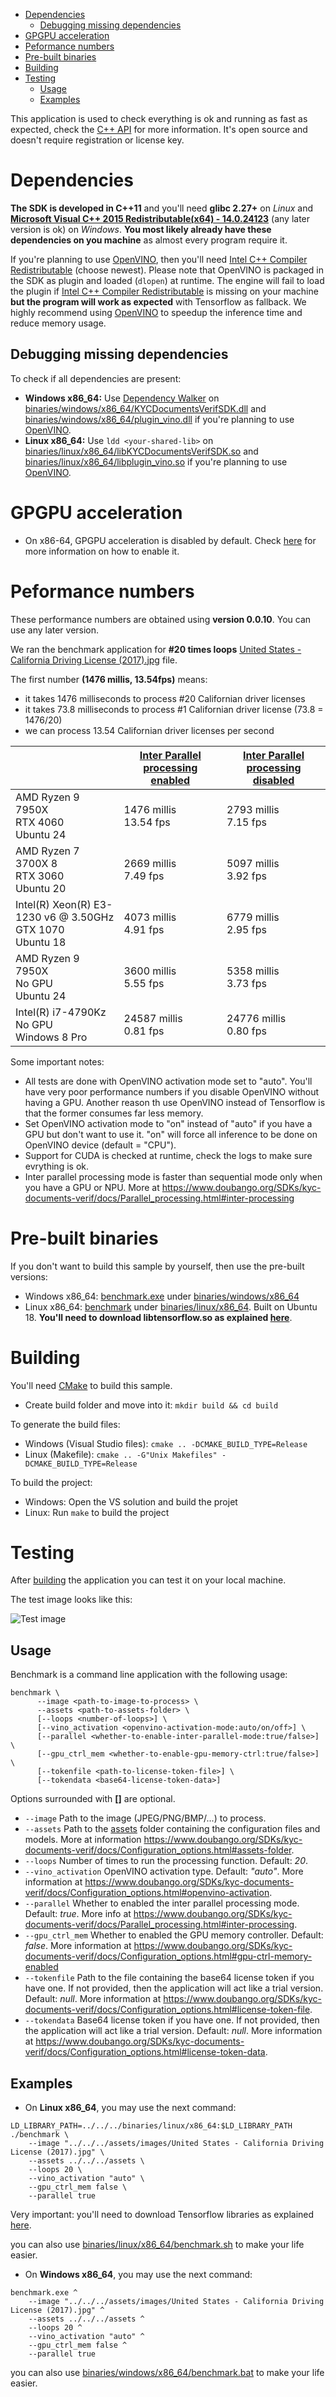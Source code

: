 - [Dependencies](#dependencies)
  - [Debugging missing dependencies](#dependencies-debugging)
- [GPGPU acceleration](#gpu-acceleration)
- [Peformance numbers](#peformance-numbers)
- [Pre-built binaries](#prebuilt)
- [Building](#building)
- [Testing](#testing)
  - [Usage](#testing-usage)
  - [Examples](#testing-examples)


This application is used to check everything is ok and running as fast as expected, check the [C++ API](https://www.doubango.org/SDKs/kyc-documents-verif/docs/cpp-api.html) for more information.
It's open source and doesn't require registration or license key.

<a name="dependencies"></a>
# Dependencies #
**The SDK is developed in C++11** and you'll need **glibc 2.27+** on *Linux* and **[Microsoft Visual C++ 2015 Redistributable(x64) - 14.0.24123](https://www.microsoft.com/en-us/download/details.aspx?id=52685)** (any later version is ok) on *Windows*.  **You most likely already have these dependencies on you machine** as almost every program require it.

If you're planning to use [OpenVINO](https://docs.openvinotoolkit.org/), then you'll need [Intel C++ Compiler Redistributable](https://software.intel.com/en-us/articles/intel-compilers-redistributable-libraries-by-version) (choose newest). Please note that OpenVINO is packaged in the SDK as plugin and loaded (`dlopen`) at runtime. The engine will fail to load the plugin if [Intel C++ Compiler Redistributable](https://software.intel.com/en-us/articles/intel-compilers-redistributable-libraries-by-version) is missing on your machine **but the program will work as expected** with Tensorflow as fallback. We highly recommend using [OpenVINO](https://docs.openvinotoolkit.org/) to speedup the inference time and reduce memory usage.

<a name="dependencies-debugging"></a>
## Debugging missing dependencies ##
To check if all dependencies are present:
- **Windows x86_64:** Use [Dependency Walker](https://www.dependencywalker.com/) on [binaries/windows/x86_64/KYCDocumentsVerifSDK.dll](../../../binaries/windows/x86_64/KYCDocumentsVerifSDK.dll) and [binaries/windows/x86_64/plugin_vino.dll](../../../binaries/windows/x86_64/plugin_vino.dll) if you're planning to use [OpenVINO](https://docs.openvinotoolkit.org/).
- **Linux x86_64:** Use `ldd <your-shared-lib>` on [binaries/linux/x86_64/libKYCDocumentsVerifSDK.so](../../../binaries/linux/x86_64/libKYCDocumentsVerifSDK.so) and [binaries/linux/x86_64/libplugin_vino.so](../../../binaries/linux/x86_64/libplugin_vino.so) if you're planning to use [OpenVINO](https://docs.openvinotoolkit.org/).


<a name="gpu-acceleration"></a>
# GPGPU acceleration #
- On x86-64, GPGPU acceleration is disabled by default. Check [here](../../../GPGPU.md#gpu-acceleration) for more information on how to enable it.


<a name="peformance-numbers"></a>
# Peformance numbers #

These performance numbers are obtained using **version 0.0.10**. You can use any later version.


We ran the benchmark application for **#20 times loops** [United States - California Driving License (2017).jpg](../../../assets/images/United%20States%20-%20California%20Driving%20License%20%282017%29.jpg) file.

The first number **(1476 millis, 13.54fps)** means:
  - it takes 1476 milliseconds to process #20 Californian driver licenses
  - it takes 73.8 milliseconds to process #1 Californian driver license (73.8 = 1476/20)
  - we can process 13.54 Californian driver licenses per second

| | [Inter Parallel processing enabled](https://www.doubango.org/SDKs/kyc-documents-verif/docs/Parallel_processing.html#inter-processing) | [Inter Parallel processing disabled](https://www.doubango.org/SDKs/kyc-documents-verif/docs/Parallel_processing.html#inter-processing) |
| --- | --- | --- |
| AMD Ryzen 9 7950X<br/>RTX 4060<br/>Ubuntu 24 | 1476 millis<br/>13.54 fps | 2793 millis<br/>7.15 fps |
| AMD Ryzen 7 3700X 8<br/>RTX 3060<br/>Ubuntu 20 | 2669 millis<br/>7.49 fps | 5097 millis<br/>3.92 fps |
| Intel(R) Xeon(R) E3-1230 v6 @ 3.50GHz<br/>GTX 1070<br/>Ubuntu 18 | 4073 millis<br/>4.91 fps | 6779 millis<br/>2.95 fps |
| AMD Ryzen 9 7950X<br/>No GPU<br/>Ubuntu  24| 3600 millis<br/>5.55 fps | 5358 millis<br/>3.73 fps |
| Intel(R) i7-4790Kz<br/>No GPU<br/>Windows 8 Pro | 24587 millis<br/>0.81 fps | 24776 millis<br/>0.80 fps |

Some important notes:
 - All tests are done with OpenVINO activation mode set to "auto". You'll have very poor performance numbers if you disable OpenVINO without having a GPU. Another reason th use OpenVINO instead of Tensorflow is that the former consumes far less memory.
 - Set OpenVINO activation mode to "on" instead of "auto" if you have a GPU but don't want to use it. "on" will force all inference to be done on OpenVINO device (default = "CPU").
 - Support for CUDA is checked at runtime, check the logs to make sure evrything is ok.
 - Inter parallel processing mode is faster than sequential mode only when you have a GPU or NPU. More at https://www.doubango.org/SDKs/kyc-documents-verif/docs/Parallel_processing.html#inter-processing

<a name="prebuilt"></a>
# Pre-built binaries #

If you don't want to build this sample by yourself, then use the pre-built versions:
 - Windows x86_64: [benchmark.exe](../../../binaries/windows/x86_64/benchmark.exe) under [binaries/windows/x86_64](../../../binaries/windows/x86_64)
 - Linux x86_64: [benchmark](../../../binaries/linux/x86_64/benchmark) under [binaries/linux/x86_64](../../../binaries/linux/x86_64). Built on Ubuntu 18. **You'll need to download libtensorflow.so as explained [here](../../../GPGPU.md#gpu-acceleration-tensorflow-linux)**.

<a name="building"></a>
# Building #

You'll need [CMake](https://cmake.org/) to build this sample.

- Create build folder and move into it: `mkdir build && cd build`

To generate the build files:
- Windows (Visual Studio files): `cmake .. -DCMAKE_BUILD_TYPE=Release`
- Linux (Makefile): `cmake .. -G"Unix Makefiles" -DCMAKE_BUILD_TYPE=Release`

To build the project:
- Windows: Open the VS solution and build the projet
- Linux: Run `make` to build the project 

<a name="testing"></a>
# Testing #
After [building](#building) the application you can test it on your local machine.

<a name="testing-usage"></a>

The test image looks like this:

![Test image](../../../assets/images/United%20States%20-%20California%20Driving%20License%20%282017%29.jpg)

## Usage ##

Benchmark is a command line application with the following usage:
```
benchmark \
      --image <path-to-image-to-process> \
      --assets <path-to-assets-folder> \
      [--loops <number-of-loops>] \
      [--vino_activation <openvino-activation-mode:auto/on/off>] \
      [--parallel <whether-to-enable-inter-parallel-mode:true/false>] \
      [--gpu_ctrl_mem <whether-to-enable-gpu-memory-ctrl:true/false>] \
      [--tokenfile <path-to-license-token-file>] \
      [--tokendata <base64-license-token-data>]
```
Options surrounded with **[]** are optional.
- `--image` Path to the image (JPEG/PNG/BMP/...) to process. 
- `--assets` Path to the [assets](../../../assets) folder containing the configuration files and models. More at information https://www.doubango.org/SDKs/kyc-documents-verif/docs/Configuration_options.html#assets-folder.
- `--loops` Number of times to run the processing function. Default: *20*.
- `--vino_activation` OpenVINO activation type. Default: *"auto"*. More information at https://www.doubango.org/SDKs/kyc-documents-verif/docs/Configuration_options.html#openvino-activation.
- `--parallel` Whether to enabled the inter parallel processing mode. Default: *true*. More info at https://www.doubango.org/SDKs/kyc-documents-verif/docs/Parallel_processing.html#inter-processing.
- `--gpu_ctrl_mem` Whether to enabled the GPU memory controller. Default: *false*. More information at https://www.doubango.org/SDKs/kyc-documents-verif/docs/Configuration_options.html#gpu-ctrl-memory-enabled
- `--tokenfile` Path to the file containing the base64 license token if you have one. If not provided, then the application will act like a trial version. Default: *null*. More information at https://www.doubango.org/SDKs/kyc-documents-verif/docs/Configuration_options.html#license-token-file.
- `--tokendata` Base64 license token if you have one. If not provided, then the application will act like a trial version. Default: *null*. More information at https://www.doubango.org/SDKs/kyc-documents-verif/docs/Configuration_options.html#license-token-data.

<a name="testing-examples"></a>
## Examples ##


- On **Linux x86_64**, you may use the next command:
```
LD_LIBRARY_PATH=../../../binaries/linux/x86_64:$LD_LIBRARY_PATH ./benchmark \
    --image "../../../assets/images/United States - California Driving License (2017).jpg" \
    --assets ../../../assets \
    --loops 20 \
    --vino_activation "auto" \
    --gpu_ctrl_mem false \
    --parallel true
```
Very important: you'll need to download Tensorflow libraries as explained [here](../../../GPGPU.md#gpu-acceleration-tensorflow-linux).

you can also use [binaries/linux/x86_64/benchmark.sh](../../../binaries/linux/x86_64/benchmark.sh) to make your life easier.

- On **Windows x86_64**, you may use the next command:
```
benchmark.exe ^
    --image "../../../assets/images/United States - California Driving License (2017).jpg" ^
    --assets ../../../assets ^
    --loops 20 ^
    --vino_activation "auto" ^
    --gpu_ctrl_mem false ^
    --parallel true
```
you can also use [binaries/windows/x86_64/benchmark.bat](../../../binaries/windows/x86_64/benchmark.bat) to make your life easier.

